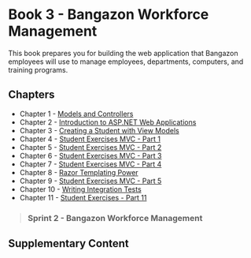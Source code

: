 # Book 3 - Bangazon Workforce Management

This book prepares you for building the web application that Bangazon employees will use to manage employees, departments, computers, and training programs.

## Chapters

* Chapter 1 - [Models and Controllers](./chapters/MODELS_CONTROLLERS.md)
* Chapter 2 - [Introduction to ASP.NET Web Applications](./chapters/ASPNET_INTRO.md)
* Chapter 3 - [Creating a Student with View Models](./chapters/VIEWMODELS.md)
* Chapter 4 - [Student Exercises MVC - Part 1](./chapters/STUDENT_EXERCISES_COHORTS.md)
* Chapter 5 - [Student Exercises MVC - Part 2](./chapters/STUDENT_EXERCISES_INSTRUCTORS.md)
* Chapter 6 - [Student Exercises MVC - Part 3](./chapters/STUDENT_EXERCISES_STUDENTS.md)
* Chapter 7 - [Student Exercises MVC - Part 4](./chapters/STUDENT_EXERCISES_EXERCISES.md)
* Chapter 8 - [Razor Templating Power](./chapters/RAZOR_FEATURES.md)
* Chapter 9 - [Student Exercises MVC - Part 5](./chapters/STUDENT_EXERCISES_MULTISELECT.md)
* Chapter 10 - [Writing Integration Tests](./chapters/XUNIT_INTRO.md)
* Chapter 11 - [Student Exercises - Part 11](./chapters/STUDENT_EXERCISES_TESTING.md)

> ### __Sprint 2__ - Bangazon Workforce Management

## Supplementary Content

